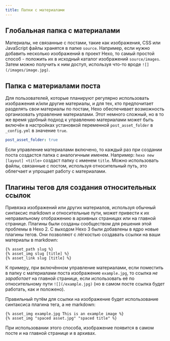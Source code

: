 ```yaml
---
title: Папки с материалами
---
```

## Глобальная папка с материалами

Материалы, не связанные с постами, такие как изображения, CSS или JavaScript файлы хранятся в папке `source`. Например, если нужно добавить несколько изображений в проект Hexo, то самый простой способ - положить их в исходный каталог изображений `source/images`. Затем можно получить к ним доступ, используя что-то вроде `![](/images/image.jpg)`.

## Папка с материалами поста

Для пользователей, которые планируют регулярно использовать изображения и/или другие материалы, и для тех, кто предпочитает разделять свои материалы по постам, Hexo обеспечивает возможность организовать управление материалами. Этот немного сложный, но в то же время удобный подход к управлению материалами может быть включён в настройках установкой переменной `post_asset_folder` в `_config.yml` в значение `true`.

``` yaml _config.yml
post_asset_folder: true
```

Если управление материалами включено, то каждый раз при создании поста создастся папка с аналогичным именем. Например: `hexo new [layout] <title>` создаст папку с именем `title`. Можно использовать файлы, связанные с постом, используя относительный путь, это облегчает и упрощает работу с материалами.

## Плагины тегов для создания относительных ссылок

Привязка изображений или других материалов, используя обычный синтаксис markdown и относительные пути, может привести к их неправильному отображению в архивных страницах или на главной странице. Плагины были созданы сообществом для решения этой проблемы в Hexo 2. С выходом Hexo 3 были добавлены в ядро новые плагины тегов. Они позволяют с лёгкостью создавать ссылки на ваши материалы в markdown:

```
{% asset_path slug %}
{% asset_img slug [title] %}
{% asset_link slug [title] %}
```

К примеру, при включённом управление материалами, если поместить в папку с материалами поста изображение `example.jpg`, то ссылка *не заработает* на главной странице, если использовать её по относительному пути `![](/example.jpg)` (но в самом посте ссылка будет работать, как и положено).

Правильный путём для ссылки на изображение будет использование синтаксиса плагина тега, а не markdown:

```
{% asset_img example.jpg This is an example image %}
{% asset_img "spaced asset.jpg" "spaced title" %}
```

При использовании этого способа, изображение появится в самом посте и на главной странице и в архивах.
